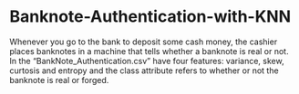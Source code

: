 # Banknote-Authentication-with-KNN
Whenever you go to the bank to deposit some cash money, the cashier places banknotes in a machine that tells whether a banknote is real or not. In the “BankNote_Authentication.csv” have four features: variance, skew, curtosis and entropy and the class attribute refers to whether or not the banknote is real or forged.
